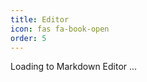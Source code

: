 ```yaml
---
title: Editor
icon: fas fa-book-open
order: 5
---
```


Loading to Markdown Editor ...

<script>window.location.href = 'https://doocs.github.io/md/';</script>
